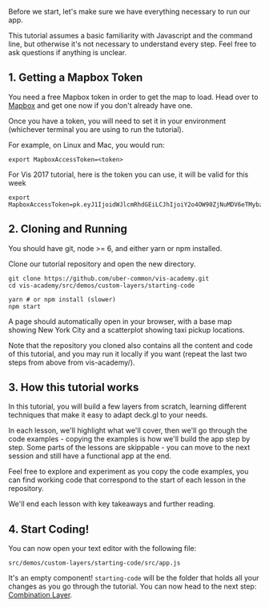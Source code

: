Before we start, let's make sure we have everything necessary to run our app.

This tutorial assumes a basic familiarity with Javascript and the command line,
but otherwise it's not necessary to understand every step. Feel free to ask
questions if anything is unclear.

## 1. Getting a Mapbox Token

You need a free Mapbox token in order to get the map to load.
Head over to [Mapbox](https://www.mapbox.com/help/define-access-token/) and get
one now if you don't already have one.

Once you have a token, you will need to set it in your environment (whichever
terminal you are using to run the tutorial).

For example, on Linux and Mac, you would run:

```
export MapboxAccessToken=<token>
```

For Vis 2017 tutorial, here is the token you can use, it will be valid for this week
```
export MapboxAccessToken=pk.eyJ1IjoidWJlcmRhdGEiLCJhIjoiY2o4OW90ZjNuMDV6eTMybzFzbmc3bWpvciJ9.zfRO_nfL1O3d2EuoNtE_NQ
```

## 2. Cloning and Running
You should have git, node >= 6, and either yarn or npm installed.

Clone our tutorial repository and open the new directory.
```
git clone https://github.com/uber-common/vis-academy.git
cd vis-academy/src/demos/custom-layers/starting-code

yarn # or npm install (slower)
npm start
```

A page should automatically open in your browser, with a base map showing New York City and a scatterplot showing taxi pickup locations.

Note that the repository you cloned also contains all the content and code of
this tutorial, and you may run it locally if you want (repeat the last two steps
from above from vis-academy/).

## 3. How this tutorial works

In this tutorial, you will build a few layers from scratch, learning different techniques that make it easy to adapt deck.gl to your needs.

In each lesson, we'll highlight what we'll cover, then we'll go through the code examples - copying the examples is how we'll build the app step by step. Some parts of the lessons are skippable - you can move to the next session and still have a functional app at the end.

Feel free to explore and experiment as you copy the code examples, you can find working code that correspond to the start of each lesson in the repository.

We'll end each lesson with key takeaways and further reading.

## 4. Start Coding!

You can now open your text editor with the following file:

```
src/demos/custom-layers/starting-code/src/app.js
```

It's an empty component! `starting-code` will be the folder that holds all your
changes as you go through the tutorial. You can now head to the next step:
[Combination Layer](#/custom-layers/1-combination-layer).
